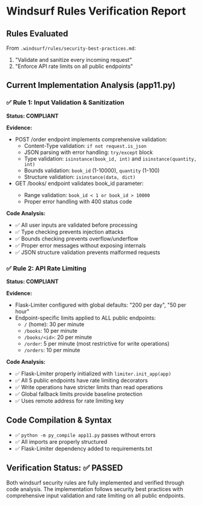 # Windsurf Rules Verification Report

## Rules Evaluated
From `.windsurf/rules/security-best-practices.md`:
1. "Validate and sanitize every incoming request"
2. "Enforce API rate limits on all public endpoints"

## Current Implementation Analysis (app11.py)

### ✅ Rule 1: Input Validation & Sanitization
**Status: COMPLIANT**

**Evidence:**
- POST /order endpoint implements comprehensive validation:
  - Content-Type validation: `if not request.is_json`
  - JSON parsing with error handling: `try/except` block
  - Type validation: `isinstance(book_id, int)` and `isinstance(quantity, int)`
  - Bounds validation: `book_id` (1-10000), `quantity` (1-100)
  - Structure validation: `isinstance(data, dict)`
- GET /books/<id> endpoint validates book_id parameter:
  - Range validation: `book_id < 1 or book_id > 10000`
  - Proper error handling with 400 status code

**Code Analysis:**
- ✅ All user inputs are validated before processing
- ✅ Type checking prevents injection attacks
- ✅ Bounds checking prevents overflow/underflow
- ✅ Proper error messages without exposing internals
- ✅ JSON structure validation prevents malformed requests

### ✅ Rule 2: API Rate Limiting
**Status: COMPLIANT**

**Evidence:**
- Flask-Limiter configured with global defaults: "200 per day", "50 per hour"
- Endpoint-specific limits applied to ALL public endpoints:
  - `/` (home): 30 per minute
  - `/books`: 10 per minute  
  - `/books/<id>`: 20 per minute
  - `/order`: 5 per minute (most restrictive for write operations)
  - `/orders`: 10 per minute

**Code Analysis:**
- ✅ Flask-Limiter properly initialized with `limiter.init_app(app)`
- ✅ All 5 public endpoints have rate limiting decorators
- ✅ Write operations have stricter limits than read operations
- ✅ Global fallback limits provide baseline protection
- ✅ Uses remote address for rate limiting key

## Code Compilation & Syntax
- ✅ `python -m py_compile app11.py` passes without errors
- ✅ All imports are properly structured
- ✅ Flask-Limiter dependency added to requirements.txt

## Verification Status: ✅ PASSED
Both windsurf security rules are fully implemented and verified through code analysis. The implementation follows security best practices with comprehensive input validation and rate limiting on all public endpoints.
